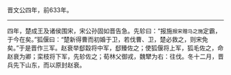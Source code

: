 晋文公四年，前633年。

---

四年，楚成王及诸侯围宋，宋公孙固如晋告急。先轸曰：“报施`报宋赠马之施`定霸，于今在矣。”狐偃曰：“楚新得曹而初婚于卫，若伐曹、卫，楚必救之，则宋免矣。”于是晋作三军。赵衰举郄縠将中军，郄臻佐之；使狐偃将上军，狐毛佐之，命赵衰为卿；栾枝将下军，先轸佐之；荀林父御戎，魏犫为右：往伐。冬十二月，晋兵先下山东，而以原封赵衰。
